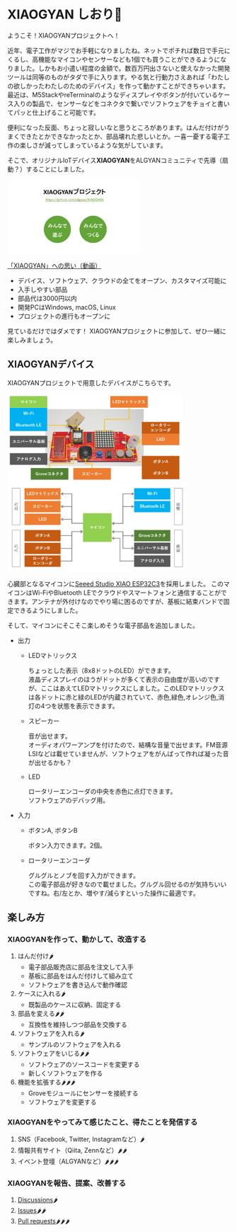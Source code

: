 # XIAOGYAN しおり🔖

ようこそ！XIAOGYANプロジェクトへ！

近年、電子工作がマジでお手軽になりましたね。ネットでポチれば数日で手元にくるし、高機能なマイコンやセンサーなども1個でも買うことができるようになりました。しかもお小遣い程度の金額で。数百万円出さないと使えなかった開発ツールは同等のものがタダで手に入ります。やる気と行動力さえあれば「わたしの欲しかったわたしのためのデバイス」を作って動かすことができちゃいます。
最近は、M5StackやreTerminalのようなディスプレイやボタンが付いているケース入りの製品で、センサーなどをコネクタで繋いでソフトウェアをチョイと書いてパッと仕上げること可能です。

便利になった反面、ちょっと寂しいなと思うところがあります。はんだ付けがうまくできたとかできなかったとか、部品壊れた悲しいとか。一喜一憂する電子工作の楽しさが減ってしまっているような気がしています。

そこで、オリジナルIoTデバイス**XIAOGYAN**をALGYANコミュニティで先導（扇動？）することにしました。

<img src="media/3.png" width="300">

[「XIAOGYAN」への思い（動画）](https://www.youtube.com/watch?v=LFgrQTpkMbk&t=739s)

* デバイス、ソフトウェア、クラウドの全てをオープン、カスタマイズ可能に
* 入手しやすい部品
* 部品代は3000円以内
* 開発PCはWindows, macOS, Linux
* プロジェクトの進行もオープンに

見ているだけではダメです！
XIAOGYANプロジェクトに参加して、ぜひ一緒に楽しみましょう。

## XIAOGYANデバイス

XIAOGYANプロジェクトで用意したデバイスがこちらです。

<img src="media/2.png" height="200"> <img src="media/1.png" height="200">

心臓部となるマイコンに[Seeed Studio XIAO ESP32C3](https://wiki.seeedstudio.com/XIAO_ESP32C3_Getting_Started)を採用しました。
このマイコンはWi-FiやBluetooth LEでクラウドやスマートフォンと通信することができます。アンテナが外付けなのでやり場に困るのですが、基板に結束バンドで固定できるようにしました。

そして、マイコンにそこそこ楽しめそうな電子部品を追加しました。

* 出力
    * LEDマトリックス

        ちょっとした表示（8x8ドットのLED）ができます。  
        液晶ディスプレイのほうがドットが多くて表示の自由度が高いのですが、ここはあえてLEDマトリックスにしました。このLEDマトリックスは各ドットに赤と緑のLEDが内蔵されていて、赤色,緑色,オレンジ色,消灯の4つを状態を表示できます。

    * スピーカー

        音が出せます。  
        オーディオパワーアンプを付けたので、結構な音量で出せます。FM音源LSIなどは載せていませんが、ソフトウェアをがんばって作れば凝った音が出せるかも？

    * LED

        ロータリーエンコーダの中央を赤色に点灯できます。  
        ソフトウェアのデバッグ用。

* 入力
    * ボタンA, ボタンB

        ボタン入力できます。2個。

    * ロータリーエンコーダ

        グルグルとノブを回す入力ができます。  
        この電子部品が好きなので載せました。グルグル回せるのが気持ちいいですね。右/左とか、増やす/減らすといった操作に最適です。

## 楽しみ方

### XIAOGYANを作って、動かして、改造する

1. はんだ付け🌶️
    * 電子部品販売店に部品を注文して入手
    * 基板に部品をはんだ付けして組み立て
    * ソフトウェアを書き込んで動作確認
2. ケースに入れる🌶️
    * 既製品のケースに収納、固定する
3. 部品を変える🌶️🌶️
    * 互換性を維持しつつ部品を交換する
4. ソフトウェアを入れる🌶️
    * サンプルのソフトウェアを入れる
5. ソフトウェアをいじる🌶️🌶️
    * ソフトウェアのソースコードを変更する
    * 新しくソフトウェアを作る
6. 機能を拡張する🌶️🌶️🌶️
    * Groveモジュールにセンサーを接続する
    * ソフトウェアを変更する

### XIAOGYANをやってみて感じたこと、得たことを発信する

1. SNS（Facebook, Twitter, Instagramなど）🌶️
2. 情報共有サイト（Qiita, Zennなど）🌶️🌶️
3. イベント登壇（ALGYANなど）🌶️🌶️🌶️

### XIAOGYANを報告、提案、改善する

1. [Discussions](https://github.com/algyan/XIAOGYAN/discussions)🌶️
2. [Issues](https://github.com/algyan/XIAOGYAN/issues)🌶️🌶️
3. [Pull requests](https://github.com/algyan/XIAOGYAN/pulls)🌶️🌶️🌶️
